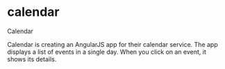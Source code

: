 # calendar
Calendar

Calendar is creating an AngularJS app for their calendar service. The app displays a list of events in a single day. When you click on an event, it shows its details.
